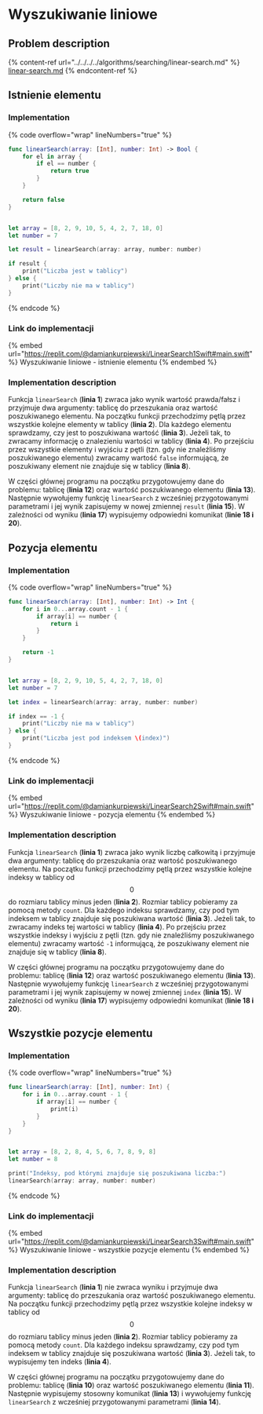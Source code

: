 # Wyszukiwanie liniowe

## Problem description

{% content-ref url="../../../../algorithms/searching/linear-search.md" %}
[linear-search.md](../../../../algorithms/searching/linear-search.md)
{% endcontent-ref %}

## Istnienie elementu

### Implementation

{% code overflow="wrap" lineNumbers="true" %}
```swift
func linearSearch(array: [Int], number: Int) -> Bool {
    for el in array {
        if el == number {
            return true
        }
    }

    return false
}


let array = [8, 2, 9, 10, 5, 4, 2, 7, 18, 0]
let number = 7

let result = linearSearch(array: array, number: number)

if result {
    print("Liczba jest w tablicy")
} else {
    print("Liczby nie ma w tablicy")
}
```
{% endcode %}

### Link do implementacji

{% embed url="https://replit.com/@damiankurpiewski/LinearSearch1Swift#main.swift" %}
Wyszukiwanie liniowe - istnienie elementu
{% endembed %}

### Implementation description

Funkcja `linearSearch` (**linia 1**) zwraca jako wynik wartość prawda/fałsz i przyjmuje dwa argumenty: tablicę do przeszukania oraz wartość poszukiwanego elementu. Na początku funkcji przechodzimy pętlą przez wszystkie kolejne elementy w tablicy (**linia 2**). Dla każdego elementu sprawdzamy, czy jest to poszukiwana wartość (**linia 3**). Jeżeli tak, to zwracamy informację o znalezieniu wartości w tablicy (**linia 4**). Po przejściu przez wszystkie elementy i wyjściu z pętli (tzn. gdy nie znaleźliśmy poszukiwanego elementu) zwracamy wartość `false` informującą, że poszukiwany element nie znajduje się w tablicy (**linia 8**).

W części głównej programu na początku przygotowujemy dane do problemu: tablicę (**linia 12**) oraz wartość poszukiwanego elementu (**linia 13**). Następnie wywołujemy funkcję `linearSearch` z wcześniej przygotowanymi parametrami i jej wynik zapisujemy w nowej zmiennej `result` (**linia 15**). W zależności od wyniku (**linia 17**) wypisujemy odpowiedni komunikat (**linie 18 i 20**).

## Pozycja elementu

### Implementation

{% code overflow="wrap" lineNumbers="true" %}
```swift
func linearSearch(array: [Int], number: Int) -> Int {
    for i in 0...array.count - 1 {
        if array[i] == number {
            return i
        }
    }

    return -1
}


let array = [8, 2, 9, 10, 5, 4, 2, 7, 18, 0]
let number = 7

let index = linearSearch(array: array, number: number)

if index == -1 {
    print("Liczby nie ma w tablicy")
} else {
    print("Liczba jest pod indeksem \(index)")
}
```
{% endcode %}

### Link do implementacji

{% embed url="https://replit.com/@damiankurpiewski/LinearSearch2Swift#main.swift" %}
Wyszukiwanie liniowe - pozycja elementu
{% endembed %}

### Implementation description

Funkcja `linearSearch` (**linia 1**) zwraca jako wynik liczbę całkowitą i przyjmuje dwa argumenty: tablicę do przeszukania oraz wartość poszukiwanego elementu. Na początku funkcji przechodzimy pętlą przez wszystkie kolejne indeksy w tablicy od $$0$$ do rozmiaru tablicy minus jeden (**linia 2**). Rozmiar tablicy pobieramy za pomocą metody `count`. Dla każdego indeksu sprawdzamy, czy pod tym indeksem w tablicy znajduje się poszukiwana wartość (**linia 3**). Jeżeli tak, to zwracamy indeks tej wartości w tablicy (**linia 4**). Po przejściu przez wszystkie indeksy i wyjściu z pętli (tzn. gdy nie znaleźliśmy poszukiwanego elementu) zwracamy wartość `-1` informującą, że poszukiwany element nie znajduje się w tablicy (**linia 8**).

W części głównej programu na początku przygotowujemy dane do problemu: tablicę (**linia 12**) oraz wartość poszukiwanego elementu (**linia 13**). Następnie wywołujemy funkcję `linearSearch` z wcześniej przygotowanymi parametrami i jej wynik zapisujemy w nowej zmiennej `index` (**linia 15**). W zależności od wyniku (**linia 17**) wypisujemy odpowiedni komunikat (**linie 18 i 20**).

## Wszystkie pozycje elementu

### Implementation

{% code overflow="wrap" lineNumbers="true" %}
```swift
func linearSearch(array: [Int], number: Int) {
    for i in 0...array.count - 1 {
        if array[i] == number {
            print(i)
        }
    }
}


let array = [8, 2, 8, 4, 5, 6, 7, 8, 9, 8]
let number = 8

print("Indeksy, pod którymi znajduje się poszukiwana liczba:")
linearSearch(array: array, number: number)
```
{% endcode %}

### Link do implementacji

{% embed url="https://replit.com/@damiankurpiewski/LinearSearch3Swift#main.swift" %}
Wyszukiwanie liniowe - wszystkie pozycje elementu
{% endembed %}

### Implementation description

Funkcja `linearSearch` (**linia 1**) nie zwraca wyniku i przyjmuje dwa argumenty: tablicę do przeszukania oraz wartość poszukiwanego elementu. Na początku funkcji przechodzimy pętlą przez wszystkie kolejne indeksy w tablicy od $$0$$ do rozmiaru tablicy minus jeden (**linia 2**). Rozmiar tablicy pobieramy za pomocą metody `count`. Dla każdego indeksu sprawdzamy, czy pod tym indeksem w tablicy znajduje się poszukiwana wartość (**linia 3**). Jeżeli tak, to wypisujemy ten indeks (**linia 4**).

W części głównej programu na początku przygotowujemy dane do problemu: tablicę (**linia 10**) oraz wartość poszukiwanego elementu (**linia 11**). Następnie wypisujemy stosowny komunikat (**linia 13**) i wywołujemy funkcję `linearSearch` z wcześniej przygotowanymi parametrami (**linia 14**).